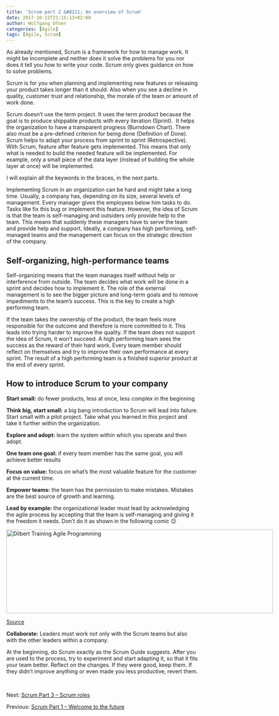```yaml
---
title: 'Scrum part 2 &#8211; An overview of Scrum'
date: 2017-10-12T21:15:13+02:00
author: Wolfgang Ofner
categories: [Agile]
tags: [Agile, Scrum]
---
```

As already mentioned, Scrum is a framework for how to manage work. It might be incomplete and neither does it solve the problems for you nor does it tell you how to write your code. Scrum only gives guidance on how to solve problems.

Scrum is for you when planning and implementing new features or releasing your product takes longer than it should. Also when you see a decline in quality, customer trust and relationship, the morale of the team or amount of work done.

Scrum doesn’t use the term project. It uses the term product because the goal is to produce shippable products with every iteration (Sprint).  It helps the organization to have a transparent progress (Burndown Chart). There also must be a pre-defined criterion for being done (Definition of Done). Scrum helps to adapt your process from sprint to sprint (Retrospective). With Scrum, feature after feature gets implemented. This means that only what is needed to build the needed feature will be implemented. For example, only a small piece of the data layer (instead of building the whole layer at once) will be implemented.

I will explain all the keywords in the braces, in the next parts.

Implementing Scrum in an organization can be hard and might take a long time. Usually, a company has, depending on its size, several levels of management. Every manager gives the employees below him tasks to do. Tasks like fix this bug or implement this feature. However, the idea of Scrum is that the team is self-managing and outsiders only provide help to the team. This means that suddenly these managers have to serve the team and provide help and support. Ideally, a company has high performing, self-managed teams and the management can focus on the strategic direction of the company.

## Self-organizing, high-performance teams

Self-organizing means that the team manages itself without help or interference from outside. The team decides what work will be done in a sprint and decides how to implement it. The role of the external management is to see the bigger picture and long-term goals and to remove impediments to the team’s success. This is the key to create a high performing team.

If the team takes the ownership of the product, the team feels more responsible for the outcome and therefore is more committed to it. This leads into trying harder to improve the quality. If the team does not support the idea of Scrum, it won’t succeed. A high performing team sees the success as the reward of their hard work. Every team member should reflect on themselves and try to improve their own performance at every sprint. The result of a high performing team is a finished superior product at the end of every sprint.

## How to introduce Scrum to your company

**Start small:** do fewer products, less at once, less complex in the beginning

**Think big, start small:** a big bang introduction to Scrum will lead into failure. Start small with a pilot project. Take what you learned in this project and take it further within the organization.

**Explore and adopt:** learn the system within which you operate and then adopt.

**One team one goal:** if every team member has the same goal, you will achieve better results

**Focus on value:** focus on what’s the most valuable feature for the customer at the current time.

**Empower teams:** the team has the permission to make mistakes. Mistakes are the best source of growth and learning.

**Lead by example:** the organizational leader must lead by acknowledging the agile process by accepting that the team is self-managing and giving it the freedom it needs. Don’t do it as shown in the following comic 😉

<div id="attachment_166" style="width: 710px" class="wp-caption aligncenter">
  <a href="http://www.programmingwithwolfgang.com/wp-content/uploads/2017/10/Dilbert_Training_Agile_Programming.png"><img aria-describedby="caption-attachment-166" loading="lazy" class="wp-image-166" src="http://www.programmingwithwolfgang.com/wp-content/uploads/2017/10/Dilbert_Training_Agile_Programming.png" alt="Dilbert Training Agile Programming" width="700" height="220" srcset="https://www.programmingwithwolfgang.com/wp-content/uploads/2017/10/Dilbert_Training_Agile_Programming.png 3850w, https://www.programmingwithwolfgang.com/wp-content/uploads/2017/10/Dilbert_Training_Agile_Programming-300x94.png 300w, https://www.programmingwithwolfgang.com/wp-content/uploads/2017/10/Dilbert_Training_Agile_Programming-768x242.png 768w, https://www.programmingwithwolfgang.com/wp-content/uploads/2017/10/Dilbert_Training_Agile_Programming-1024x322.png 1024w" sizes="(max-width: 700px) 100vw, 700px" /></a>
  
  <p id="caption-attachment-166" class="wp-caption-text">
    <a href="http://www.agitma.nl/dilbert-saves-the-agile-day/" target="_blank" rel="noopener">Source</a>
  </p>
</div>

**Collaborate:** Leaders must work not only with the Scrum teams but also with the other leaders within a company.

At the beginning, do Scrum exactly as the Scrum Guide suggests. After you are used to the process, try to experiment and start adapting it, so that it fits your team better. Reflect on the changes. If they were good, keep them. If they didn’t improve anything or even made you less productive, revert them.

&nbsp;

Next: <a href="http://www.programmingwithwolfgang.com/scrum-part-3-scrum-roles/" target="_blank" rel="noopener">Scrum Part 3 &#8211; Scrum roles</a>

Previous: <a href="http://www.programmingwithwolfgang.com/scrum-part-1-future-building-software/" target="_blank" rel="noopener">Scrum Part 1 – Welcome to the future</a>